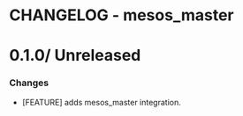 # CHANGELOG - mesos_master

0.1.0/ Unreleased
==================

### Changes

* [FEATURE] adds mesos_master integration.
